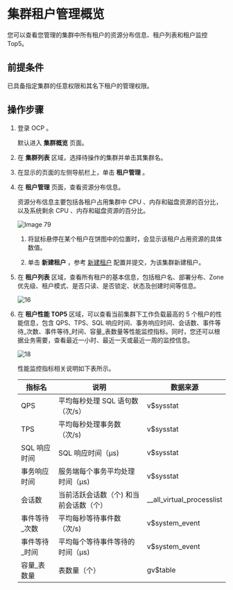 集群租户管理概览
=============================

您可以查看您管理的集群中所有租户的资源分布信息、租户列表和租户监控 Top5。

**前提条件**
-----------------------------

已具备指定集群的任意权限和其名下租户的管理权限。

**操作步骤**
-----------------------------

1. 登录 OCP 。

   默认进入 **集群概览** 页面。

2. 在 **集群列表** 区域，选择待操作的集群并单击其集群名。

3. 在显示的页面的左侧导航栏上，单击 **租户管理** 。

4. 在 **租户管理** 页面，查看资源分布信息。

   资源分布信息主要包括各租户占用集群中 CPU 、内存和磁盘资源的百分比，以及系统剩余 CPU 、内存和磁盘资源的百分比。

   ![Image 79](https://help-static-aliyun-doc.aliyuncs.com/assets/img/zh-CN/8836199461/p429915.png)

   1. 将鼠标悬停在某个租户在饼图中的位置时，会显示该租户占用资源的具体数值。

   2. 单击 **新建租户** ，参考 [新建租户](../5.tenant-functions/2.manage-basic-tenant-operations/1.create-a-tenant-3.md) 配置并提交，为该集群新建租户。

5. 在 **租户列表** 区域，查看所有租户的基本信息，包括租户名、部署分布、Zone 优先级、租户模式、是否只读、是否锁定、状态及创建时间等信息。

   ![16](https://help-static-aliyun-doc.aliyuncs.com/assets/img/zh-CN/4772988061/p200733.png)

6. 在 **租户性能 TOP5** 区域，可以查看当前集群下工作负载最高的 5 个租户的性能信息，包含 QPS、TPS、SQL 响应时间、事务响应时间、会话数、事件等待_次数、事件等待_时间、容量_表数量等性能监控指标。同时，您还可以根据业务需要，查看最近一小时、最近一天或最近一周的监控信息。

   ![18](https://help-static-aliyun-doc.aliyuncs.com/assets/img/zh-CN/4772988061/p200735.png)

   性能监控指标相关说明如下表所示。

   |   指标名    |          说明          |           数据来源            |
   |----------|----------------------|---------------------------|
   | QPS      | 平均每秒处理 SQL 语句数（次/s）  | v$sysstat                 |
   | TPS      | 平均每秒处理事务数（次/s)       | v$sysstat                 |
   | SQL 响应时间 | SQL 响应时间（μs)         | v$sysstat                 |
   | 事务响应时间   | 服务端每个事务平均处理时间（μs)    | v$sysstat                 |
   | 会话数      | 当前活跃会话数（个) 和当前会话数（个） | __all_virtual_processlist |
   | 事件等待_次数  | 平均每秒等待事件数（次/s)       | v$system_event            |
   | 事件等待_时间  | 平均每个等待事件等待的时间（μs)    | v$system_event            |
   | 容量_表数量   | 表数量（个）               | gv$table                  |
